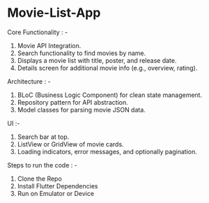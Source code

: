 # Movie-List-App

Core Functionality : -
1. Movie API Integration.
2. Search functionality to find movies by name.
3. Displays a movie list with title, poster, and release date.
4. Details screen for additional movie info (e.g., overview, rating).

Architecture : - 
1. BLoC (Business Logic Component) for clean state management.
2. Repository pattern for API abstraction.
3. Model classes for parsing movie JSON data.

UI :-
1. Search bar at top.
2. ListView or GridView of movie cards.
3. Loading indicators, error messages, and optionally pagination.


Steps to run the code : -
1.  Clone the Repo
2. Install Flutter Dependencies
3. Run on Emulator or Device

